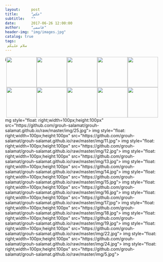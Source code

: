 ```yaml
---
layout:     post
title:      "عکس"
subtitle:   ""
date:       2017-06-26 12:00:00
author:     "قاسمی"
header-img: "img/images.jpg"
catalog: true
tags:
 سلام علیکم 
---
```


<img style="float: right;width=100px;height:100px" src="https://github.com/grouh-salamat/grouh-salamat.github.io/raw/master/img/2.jpg">
<img style="float: right;width=100px;height:100px" src="https://github.com/grouh-salamat/grouh-salamat.github.io/raw/master/img/4.jpg">
<img style="float: right;width=100px;height:100px" src="https://github.com/grouh-salamat/grouh-salamat.github.io/raw/master/img/8.jpg">
<img style="float: right;width=100px;height:100px" src="https://github.com/grouh-salamat/grouh-salamat.github.io/raw/master/img/10.jpg">
<img style="float: right;width=100px;height:100px" src="https://github.com/grouh-salamat/grouh-salamat.github.io/raw/master/img/6.jpg">
<img style="float: right;width=100px;height:100px" src="https://github.com/grouh-salamat/grouh-salamat.github.io/raw/master/img/7.jpg">
<img style="float: right;width=100px;height:100px" src="https://github.com/grouh-salamat/grouh-salamat.github.io/raw/master/img/9.jpg">
<img style="float: right;width=100px;height:100px" src="https://github.com/grouh-salamat/grouh-salamat.github.io/raw/master/img/3.jpg">
<img style="float: right;width=100px;height:100px" src="https://github.com/grouh-salamat/grouh-salamat.github.io/raw/master/img/1.jpg">
<img style="float: right;width=100px;height:100px" src="https://github.com/grouh-salamat/grouh-salamat.github.io/raw/master/img/5.jpg">
img style="float: right;width=100px;height:100px" src="https://github.com/grouh-salamat/grouh-salamat.github.io/raw/master/img/25.jpg">
img style="float: right;width=100px;height:100px" src="https://github.com/grouh-salamat/grouh-salamat.github.io/raw/master/img/11.jpg">
img style="float: right;width=100px;height:100px" src="https://github.com/grouh-salamat/grouh-salamat.github.io/raw/master/img/12.jpg">
img style="float: right;width=100px;height:100px" src="https://github.com/grouh-salamat/grouh-salamat.github.io/raw/master/img/13.jpg">
img style="float: right;width=100px;height:100px" src="https://github.com/grouh-salamat/grouh-salamat.github.io/raw/master/img/14.jpg">
img style="float: right;width=100px;height:100px" src="https://github.com/grouh-salamat/grouh-salamat.github.io/raw/master/img/15.jpg">
img style="float: right;width=100px;height:100px" src="https://github.com/grouh-salamat/grouh-salamat.github.io/raw/master/img/16.jpg">
img style="float: right;width=100px;height:100px" src="https://github.com/grouh-salamat/grouh-salamat.github.io/raw/master/img/17.jpg">
img style="float: right;width=100px;height:100px" src="https://github.com/grouh-salamat/grouh-salamat.github.io/raw/master/img/18.jpg">
img style="float: right;width=100px;height:100px" src="https://github.com/grouh-salamat/grouh-salamat.github.io/raw/master/img/19.jpg">
img style="float: right;width=100px;height:100px" src="https://github.com/grouh-salamat/grouh-salamat.github.io/raw/master/img/22.jpg">
img style="float: right;width=100px;height:100px" src="https://github.com/grouh-salamat/grouh-salamat.github.io/raw/master/img/24.jpg">
img style="float: right;width=100px;height:100px" src="https://github.com/grouh-salamat/grouh-salamat.github.io/raw/master/img/5.jpg">

